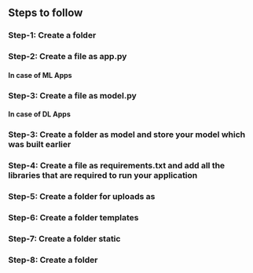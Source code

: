 ## Steps to follow

### Step-1: Create a folder <App-Name>

### Step-2: Create a file as app.py

  #### In case of ML Apps
### Step-3: Create a file as model.py

  #### In case of DL Apps
### Step-3: Create a folder as model and store your model which was built earlier

### Step-4: Create a file as requirements.txt and add all the libraries that are required to run your application
 
### Step-5: Create a folder for uploads as <uploads>

### Step-6: Create a folder templates
### Step-7: Create a folder static
### Step-8: Create a folder <App-Name>
